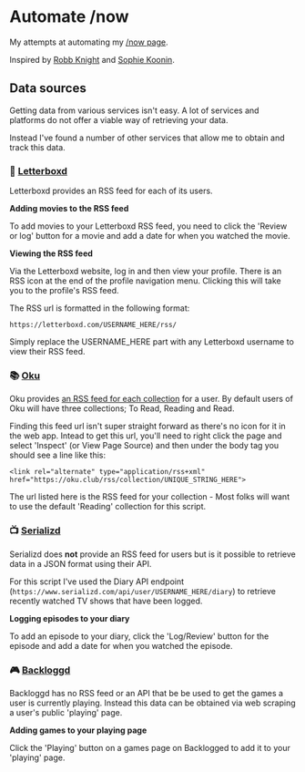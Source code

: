 # Automate /now

My attempts at automating my [/now page](https://akashgoswami.com/now).

Inspired by [Robb Knight](https://rknight.me/blog/automating-my-now-page/) and [Sophie Koonin](https://localghost.dev/blog/everything-should-have-an-api-adventures-in-trying-to-automate-stuff/). 

## Data sources
Getting data from various services isn't easy. A lot of services and platforms do not offer a viable way of retrieving your data. 

Instead I've found a number of other services that allow me to obtain and track this data.

### 🍿 [Letterboxd](https://letterboxd.com/)
Letterboxd provides an RSS feed for each of its users. 

**Adding movies to the RSS feed**

To add movies to your Letterboxd RSS feed, you need to click the 'Review or log' button for a movie and add a date for when you watched the movie.

**Viewing the RSS feed**

Via the Letterboxd website, log in and then view your profile. 
There is an RSS icon at the end of the profile navigation menu. Clicking this will take you to the profile's RSS feed.

The RSS url is formatted in the following format:

`https://letterboxd.com/USERNAME_HERE/rss/`

Simply replace the USERNAME_HERE part with any Letterboxd username to view their RSS feed.

### 📚 [Oku](https://oku.club)
Oku provides [an RSS feed for each collection](https://oku.club/blog/oku-has-rss-feeds) for a user. By default users of Oku will have three collections; To Read, Reading and Read.

Finding this feed url isn't super straight forward as there's no icon for it in the web app. Intead to get this url, you'll need to right click the page and select 'Inspect' (or View Page Source) and then under the body tag you should see a line like this:

`<link rel="alternate" type="application/rss+xml" href="https://oku.club/rss/collection/UNIQUE_STRING_HERE">`

The url listed here is the RSS feed for your collection - Most folks will want to use the default 'Reading' collection for this script.

### 📺 [Serializd](https://www.serializd.com/)
Serializd does **not** provide an RSS feed for users but is it possible to retrieve data in a JSON format using their API.

For this script I've used the Diary API endpoint (`https://www.serializd.com/api/user/USERNAME_HERE/diary`) to retrieve recently watched TV shows that have been logged.

**Logging episodes to your diary**

To add an episode to your diary, click the 'Log/Review' button for the episode and add a date for when you watched the episode.

### 🎮 [Backloggd](https://www.backloggd.com)
Backloggd has no RSS feed or an API that be be used to get the games a user is currently playing. Instead this data can be obtained via web scraping a user's public 'playing' page.

**Adding games to your playing page**

Click the 'Playing' button on a games page on Backlogged to add it to your 'playing' page.

